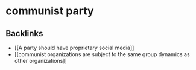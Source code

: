 # communist party



## Backlinks

-   [[A party should have proprietary social media]]
-   [[communist organizations are subject to the same group dynamics as other organizations]]
